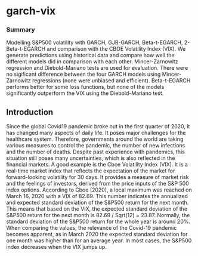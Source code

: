 # garch-vix

### Summary

Modelling S&amp;P500 volatility with GARCH, GJR-GARCH, Beta-t-EGARCH, 2-Beta-t-EGARCH and comparison with the CBOE Volatility Index (VIX). We generate predictions using historical data and compare how well the different models did in comparison with each other. Mincer-Zarnowitz regression and Diebold-Mariano tests are used for evaluation. There were no sigificant difference between the four GARCH models using Mincer-Zarnowitz regressions (none were unbiased and efficient). Beta-t-EGARCH performs better for some loss functions, but none of the models significantly outperform the VIX using the Diebold-Mariano test. 

## Introduction

Since the global Covid19 pandemic broke out in the first quarter of 2020, it has changed many aspects of daily life. It poses major challenges for the healthcare system. Therefore, governments around the world are taking various measures to control the pandemic, the number of new infections and the number of deaths. Despite past experience with pandemics, this situation still poses many uncertainties, which is also reflected in the financial markets. A good example is the Cboe Volatility Index (VIX). It is a real-time market index that reflects the expectation of the market for forward-looking volatility for 30 days. It provides a measure of market risk and the feelings of investors, derived from the price inputs of the S&P 500 index options. According to Cboe (2020), a local maximum was reached on March 16, 2020 with a VIX of 82.69. This number indicates the annualized and expected standard deviation of the S&P500 return for the next month. This means that based on the VIX, the expected standard deviation of the S&P500 return for the next month is 82.69 / Sqrt(12) = 23.87. Normally, the standard deviation of the S&P500 return for the whole year is around 20%. When comparing the values, the relevance of the Covid-19 pandemic becomes apparent, as in March 2020 the expected standard deviation for one month was higher than for an average year. In most cases, the S&P500 index decreases when the VIX jumps up. 


